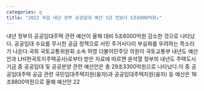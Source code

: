 ```yaml
---
categories: g
title: "2022 국감 내년 정부 공공임대 예산 1년 전보다 5조6000억원↓"
---
```

내년 정부의 공공임대주택 관련 예산이 올해 대비 5조6000억원 감소한 것으로 나타났다. 공공임대 수요를 무시한 공급 정책으로 서민 주거사다리 부실화를 우려하는 목소리가 나온다.국회 국토교통위원회 소속 허영 더불어민주당 의원이 국토교통부 내년도 예산안과 LH(한국토지주택공사)로부터 받은 자료에 따르면 윤석열 정부의 내년도 주택도시기금 중 공공임대 및 공공분양 관련 예산안은 총 29조3300억원으로 나타났다.이 중 공공임대주택 공급 관련 국민임대주택지원(융자)과 공공임대주택지원(융자) 등 예산은 16조8800억원으로 올해 예산안 22